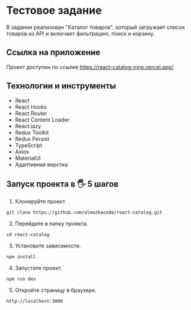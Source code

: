 # Тестовое задание

В задании реализован "Каталог товаров", который загружает список товаров из API и включает фильтрацию, поиск и корзину.

## Ссылка на приложение

Проект доступен по ссылке https://react-catalog-nine.vercel.app/

## Технологии и инструменты

- React
- React Нooks
- React Router
- React Content Loader
- React.lazy
- Redux Toolkit
- Redux Persist
- TypeScript
- Axios
- MaterialUI
- Адаптивная верстка

## Запуск проекта в 🖐 5 шагов

1. Клонируйте проект.

```
git clone https://github.com/almazkacode/react-catalog.git
```

2. Перейдите в папку проекта.

```
cd react-catalog
```

3. Установите зависимости.

```
npm install
```

4. Запустите проект.

```
npm run dev
```

5. Откройте страницу в браузере.

```
http://localhost:3000
```

